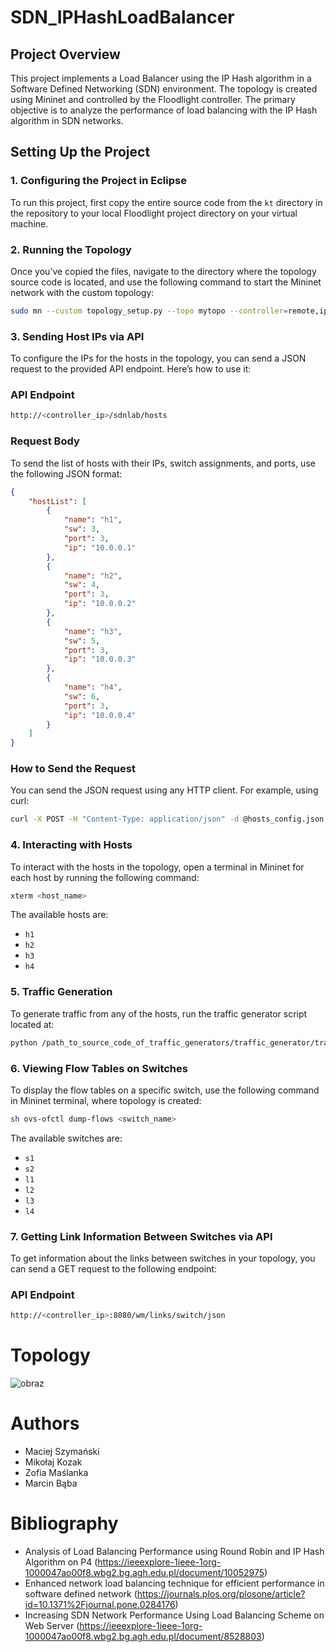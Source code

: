 # SDN_IPHashLoadBalancer

## Project Overview

This project implements a Load Balancer using the IP Hash algorithm in a Software Defined Networking (SDN) environment. The topology is created using Mininet and controlled by the Floodlight controller. The primary objective is to analyze the performance of load balancing with the IP Hash algorithm in SDN networks.

## Setting Up the Project

### 1. Configuring the Project in Eclipse

To run this project, first copy the entire source code from the `kt` directory in the repository to your local Floodlight project directory on your virtual machine. 

### 2. Running the Topology

Once you’ve copied the files, navigate to the directory where the topology source code is located, and use the following command to start the Mininet network with the custom topology:
```bash
sudo mn --custom topology_setup.py --topo mytopo --controller=remote,ip=<controller_ip>,port=6653
```
### 3. Sending Host IPs via API
To configure the IPs for the hosts in the topology, you can send a JSON request to the provided API endpoint. Here’s how to use it:

### API Endpoint
```bash
http://<controller_ip>/sdnlab/hosts
```
### Request Body

To send the list of hosts with their IPs, switch assignments, and ports, use the following JSON format:

```json
{
    "hostList": [
        {
            "name": "h1",
            "sw": 3,
            "port": 3,
            "ip": "10.0.0.1"
        },
        {
            "name": "h2",
            "sw": 4,
            "port": 3,
            "ip": "10.0.0.2"
        },
        {
            "name": "h3",
            "sw": 5,
            "port": 3,
            "ip": "10.0.0.3"
        },
        {
            "name": "h4",
            "sw": 6,
            "port": 3,
            "ip": "10.0.0.4"
        }
    ]
}
```
### How to Send the Request
You can send the JSON request using any HTTP client. For example, using curl:
```bash
curl -X POST -H "Content-Type: application/json" -d @hosts_config.json http://<controller_ip>:8080/sdnlab/hosts
```

### 4. Interacting with Hosts

To interact with the hosts in the topology, open a terminal in Mininet for each host by running the following command:
```bash
xterm <host_name>
```
The available hosts are:
- `h1`
- `h2`
- `h3`
- `h4`

### 5. Traffic Generation

To generate traffic from any of the hosts, run the traffic generator script located at:
```bash
python /path_to_source_code_of_traffic_generators/traffic_generator/traffic_generator_h1.py
```

### 6. Viewing Flow Tables on Switches
To display the flow tables on a specific switch, use the following command in Mininet terminal, where topology is created:
```bash
sh ovs-ofctl dump-flows <switch_name>
```
The available switches are:
- `s1`
- `s2`
- `l1`
- `l2`
- `l3`
- `l4`

### 7. Getting Link Information Between Switches via API

To get information about the links between switches in your topology, you can send a GET request to the following endpoint:
### API Endpoint
```bash
http://<controller_ip>:8080/wm/links/switch/json
```

# Topology
![obraz](https://github.com/user-attachments/assets/24b4f6ee-8b3f-4051-ac7d-51ecd707c693)

# Authors
- Maciej Szymański
- Mikołaj Kozak
- Zofia Maślanka
- Marcin Bąba

# Bibliography
 - Analysis of Load Balancing Performance using Round Robin and IP Hash Algorithm on P4 (https://ieeexplore-1ieee-1org-1000047ao00f8.wbg2.bg.agh.edu.pl/document/10052975)
 - Enhanced network load balancing technique for efficient performance in software defined network (https://journals.plos.org/plosone/article?id=10.1371%2Fjournal.pone.0284176)
 - Increasing SDN Network Performance Using Load Balancing Scheme on Web Server (https://ieeexplore-1ieee-1org-1000047ao00f8.wbg2.bg.agh.edu.pl/document/8528803)

